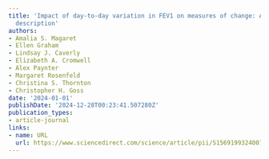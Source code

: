 ```yaml
---
title: 'Impact of day-to-day variation in FEV1 on measures of change: A conceptual
  description'
authors:
- Amalia S. Magaret
- Ellen Graham
- Lindsay J. Caverly
- Elizabeth A. Cromwell
- Alex Paynter
- Margaret Rosenfeld
- Christina S. Thornton
- Christopher H. Goss
date: '2024-01-01'
publishDate: '2024-12-28T00:23:41.507280Z'
publication_types:
- article-journal
links:
- name: URL
  url: https://www.sciencedirect.com/science/article/pii/S1569199324007902
---
```

